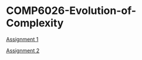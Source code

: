 # COMP6026-Evolution-of-Complexity

[Assignment 1](assignment1/README.md)

[Assignment 2](assignment2/README.md)